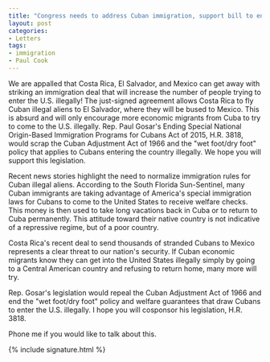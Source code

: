```yaml
---
title: "Congress needs to address Cuban immigration, support bill to end special status"
layout: post
categories:
- Letters
tags:
- immigration
- Paul Cook
---
```


We are appalled that Costa Rica, El Salvador, and Mexico can get away with striking an immigration deal that will increase the number of people trying to enter the U.S. illegally! The just-signed agreement allows Costa Rica to fly Cuban illegal aliens to El Salvador, where they will be bused to Mexico. This is absurd and will only encourage more economic migrants from Cuba to try to come to the U.S. illegally. Rep. Paul Gosar's Ending Special National Origin-Based Immigration Programs for Cubans Act of 2015, H.R. 3818, would scrap the Cuban Adjustment Act of 1966 and the "wet foot/dry foot" policy that applies to Cubans entering the country illegally. We hope you will support this legislation.

Recent news stories highlight the need to normalize immigration rules for Cuban illegal aliens. According to the South Florida Sun-Sentinel, many Cuban immigrants are taking advantage of America's special immigration laws for Cubans to come to the United States to receive welfare checks. This money is then used to take long vacations back in Cuba or to return to Cuba permanently. This attitude toward their native country is not indicative of a repressive regime, but of a poor country.

Costa Rica's recent deal to send thousands of stranded Cubans to Mexico represents a clear threat to our nation's security. If Cuban economic migrants know they can get into the United States illegally simply by going to a Central American country and refusing to return home, many more will try.

Rep. Gosar's legislation would repeal the Cuban Adjustment Act of 1966 and end the "wet foot/dry foot" policy and welfare guarantees that draw Cubans to enter the U.S. illegally. I hope you will cosponsor his legislation, H.R. 3818.

Phone me if you would like to talk about this.

{% include signature.html %}

